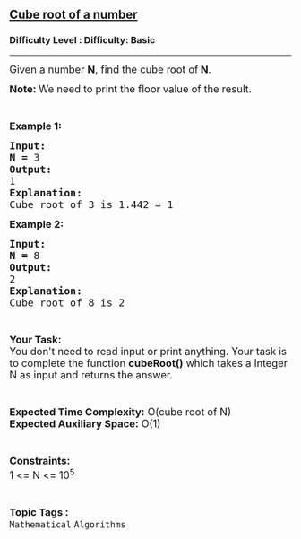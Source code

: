 <h2><a href="https://www.geeksforgeeks.org/problems/cube-root-of-a-number0915/1?page=4&difficulty=Basic&sortBy=submissions">Cube root of a number</a></h2><h3>Difficulty Level : Difficulty: Basic</h3><hr><div class="problems_problem_content__Xm_eO"><p><span style="font-size: 18px;">Given a number <strong>N</strong>, find the cube root of<strong> N</strong>.</span></p>
<p><span style="font-size: 18px;"><strong>Note: </strong>We need to print the floor value of the result.</span></p>
<p>&nbsp;</p>
<p><span style="font-size: 18px;"><strong>Example 1:</strong></span></p>
<pre><span style="font-size: 18px;"><strong>Input:</strong></span>
<span style="font-size: 18px;"><strong>N = </strong>3</span>
<span style="font-size: 18px;"><strong>Output:</strong></span>
<span style="font-size: 18px;">1</span>
<span style="font-size: 18px;"><strong>Explanation:</strong></span>
<span style="font-size: 18px;">Cube root of 3 is 1.442 = 1</span></pre>
<p><span style="font-size: 18px;"><strong>Example 2:</strong></span></p>
<pre><span style="font-size: 18px;"><strong>Input:</strong></span>
<span style="font-size: 18px;"><strong>N = </strong>8</span>
<span style="font-size: 18px;"><strong>Output:</strong></span>
<span style="font-size: 18px;">2</span>
<span style="font-size: 18px;"><strong>Explanation:</strong></span>
<span style="font-size: 18px;">Cube root of 8 is 2</span></pre>
<p>&nbsp;</p>
<p><span style="font-size: 18px;"><strong>Your Task:</strong><br>You don't need to read input or print anything. Your task is to complete the function <strong>cubeRoot()</strong> which takes a Integer N as input and returns the answer.</span></p>
<p>&nbsp;</p>
<p><span style="font-size: 18px;"><strong>Expected Time Complexity:</strong> O(cube root of N)<br><strong>Expected Auxiliary Space:</strong> O(1)</span></p>
<p>&nbsp;</p>
<p><span style="font-size: 18px;"><strong>Constraints:</strong></span><br><span style="font-size: 18px;">1 &lt;= N &lt;= 10<sup>5</sup></span></p></div><br><p><span style=font-size:18px><strong>Topic Tags : </strong><br><code>Mathematical</code>&nbsp;<code>Algorithms</code>&nbsp;